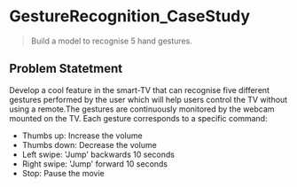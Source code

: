 # GestureRecognition_CaseStudy
> Build a model to recognise 5 hand gestures.

## Problem Statetment
Develop a cool feature in the smart-TV that can recognise five different gestures performed by the user which will help users control the TV without using a remote.The gestures are continuously monitored by the webcam mounted on the TV. Each gesture corresponds to a specific command:

- Thumbs up:  Increase the volume
- Thumbs down: Decrease the volume
- Left swipe: 'Jump' backwards 10 seconds
- Right swipe: 'Jump' forward 10 seconds  
- Stop: Pause the movie



